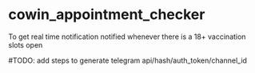 # cowin_appointment_checker
To get real time notification notified whenever there is a 18+ vaccination slots open 


#TODO: add steps to generate telegram api/hash/auth_token/channel_id

